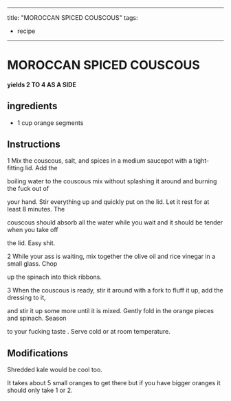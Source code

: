 
---
title: "MOROCCAN SPICED COUSCOUS"
tags:
  - recipe
---

# MOROCCAN SPICED COUSCOUS

#### yields  2 TO 4 AS A SIDE


## ingredients

* 1 cup orange segments 



## Instructions
1 Mix the couscous, salt, and spices in a medium saucepot with a tight-fitting lid. Add the

boiling water to the couscous mix without splashing it around and burning the fuck out of

your hand. Stir everything up and quickly put on the lid. Let it rest for at least 8 minutes. The

couscous should absorb all the water while you wait and it should be tender when you take off

the lid. Easy shit.

2 While your ass is waiting, mix together the olive oil and rice vinegar in a small glass. Chop

up the spinach into thick ribbons.

3 When the couscous is ready, stir it around with a fork to fluff it up, add the dressing to it,

and stir it up some more until it is mixed. Gently fold in the orange pieces and spinach. Season

to your fucking taste . Serve cold or at room temperature.



## Modifications
Shredded kale would be cool too.

 It takes about 5 small oranges to get there but if you have bigger oranges it should only take 1 or 2.





